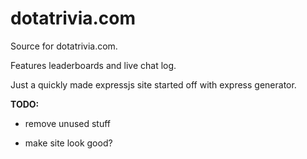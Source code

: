 # dotatrivia.com

Source for dotatrivia.com.

Features leaderboards and live chat log.

Just a quickly made expressjs site started off with express generator.

**TODO:**

* remove unused stuff

* make site look good?

